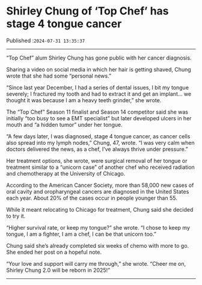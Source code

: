 # Shirley Chung of ‘Top Chef’ has stage 4 tongue cancer

Published :`2024-07-31 13:35:37`

---

“Top Chef” alum Shirley Chung has gone public with her cancer diagnosis.

Sharing a video on social media in which her hair is getting shaved, Chung wrote that she had some “personal news.”

“Since last year December, I had a series of dental issues, I bit my tongue severely; I fractured my tooth and had to extract it and get an implant… we thought it was because I am a heavy teeth grinder,” she wrote.

The “Top Chef” Season 11 finalist and Season 14 competitor said she was initially “too busy to see a EMT specialist” but later developed ulcers in her mouth and “a hidden tumor” under her tongue.

“A few days later, I was diagnosed, stage 4 tongue cancer, as cancer cells also spread into my lymph nodes,” Chung, 47, wrote. “I was very calm when doctors delivered the news, as a chef, I’ve always thrive under pressure.”

Her treatment options, she wrote, were surgical removal of her tongue or treatment similar to a “unicorn case” of another chef who received radiation and chemotherapy at the University of Chicago.

According to the American Cancer Society, more than 58,000 new cases of oral cavity and oropharyngeal cancers are diagnosed in the United States each year. About 20% of the  cases occur in people younger than 55.

While it meant relocating to Chicago for treatment, Chung said she decided to try it.

“Higher survival rate, or keep my tongue?” she wrote. “I chose to keep my tongue, I am a fighter, I am a chef, I can be that unicorn too.”

Chung said she’s already completed six weeks of chemo with more to go. She ended her post on a hopeful note.

“Your love and support will carry me through,” she wrote. “Cheer me on, Shirley Chung 2.0 will be reborn in 2025!”

---


